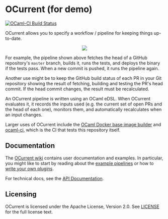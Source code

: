 # OCurrent (for demo)

[![OCaml-CI Build Status](https://img.shields.io/endpoint?url=https%3A%2F%2Fci.ocamllabs.io%2Fbadge%2Focurrent%2Focurrent%2Fmaster&logo=ocaml)](https://ci.ocamllabs.io/github/ocurrent/ocurrent)

OCurrent allows you to specify a workflow / pipeline for keeping things up-to-date.

<p align='center'>
  <img src="./doc/gated-deploy.svg"/>
</p>

For example, the pipeline shown above fetches the head of a GitHub repository's
`master` branch, builds it, runs the tests, and deploys the binary if the tests
pass. When a new commit is pushed, it runs the pipeline again.

Another use might be to keep the GitHub build status of each PR in your Git
repository showing the result of fetching, building and testing the PR's head
commit. If the head commit changes, the result must be recalculated.

An OCurrent pipeline is written using an OCaml eDSL. When OCurrent evaluates it,
it records the inputs used (e.g. the current set of open PRs and the head of each
one), monitors them, and automatically recalculates when an input changes.

Larger uses of OCurrent include the
[OCaml Docker base image builder][docker-base-images] and
[ocaml-ci][], which is the CI that tests this repository itself.

## Documentation

The [OCurrent wiki][] contains user documentation and examples.
In particular, you might like to start by reading about the
[example pipelines][] or how to [write your own plugins][writing-plugins].

For technical docs, see the [API Documentation][].

## Licensing

OCurrent is licensed under the Apache License, Version 2.0.
See [LICENSE][] for the full license text.

[docker-base-images]: https://github.com/ocurrent/docker-base-images
[ocaml-ci]: https://github.com/ocurrent/ocaml-ci/
[writing-plugins]: https://github.com/ocurrent/ocurrent/wiki/Writing-plugins
[example pipelines]: https://github.com/ocurrent/ocurrent/wiki/Example-pipelines
[OCurrent wiki]: https://github.com/ocurrent/ocurrent/wiki
[API Documentation]: https://ocurrent.github.io/ocurrent/index.html
[LICENSE]: ./LICENSE
